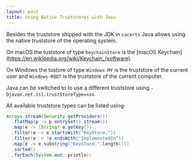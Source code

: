 ```yaml
---
layout: post
title: Using Native Truststores with Java
---
```


Besides the truststore shipped with the JDK in `cacerts` Java allows using the native truststore of the operating system.

On macOS the tuststore of type `KeychainStore` is the [macOS Keychain](https://en.wikipedia.org/wiki/Keychain_(software).

On Windows the tustore of type `Windows-MY` is the truststore of the current user and `Windows-ROOT` is the truststore of the current computer.

Java can be switched to to use a different truststore using `-Djavax.net.ssl.trustStoreType=xxx`.

All available truststore types can be listed using:

```java
Arrays.stream(Security.getProviders())
  .flatMap(p -> p.entrySet().stream())
  .map(e -> (String) e.getKey())
  .filter(e -> e.startsWith("KeyStore."))
  .filter(e -> !e.endsWith("ImplementedIn"))
  .map(e -> e.substring("KeyStore.".length()))
  .sorted()
  .forEach(System.out::println);

```

